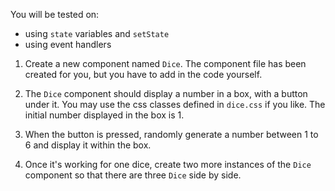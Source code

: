 You will be tested on:

* using `state` variables and `setState`
* using event handlers

1. Create a new component named `Dice`. The component file has been created for you, but you have to add in the code yourself.

2. The `Dice` component should display a number in a box, with a button under it. You may use the css classes defined in `dice.css` if you like. The initial number displayed in the box is 1.

3. When the button is pressed, randomly generate a number between 1 to 6 and display it within the box.

4. Once it's working for one dice, create two more instances of the `Dice` component so that there are three `Dice` side by side.